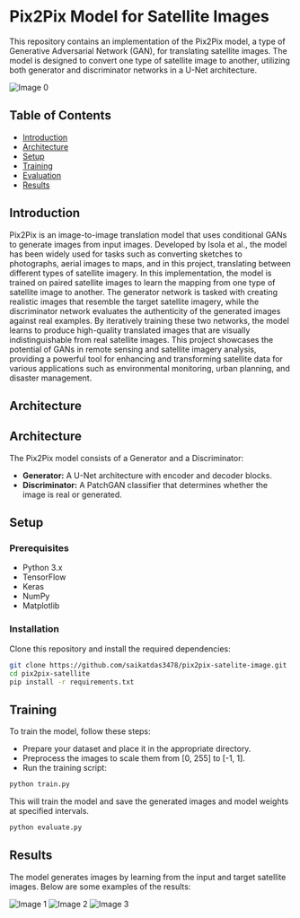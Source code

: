 # Pix2Pix Model for Satellite Images

This repository contains an implementation of the Pix2Pix model, a type of Generative Adversarial Network (GAN), for translating satellite images. The model is designed to convert one type of satellite image to another, utilizing both generator and discriminator networks in a U-Net architecture.

![Image 0]()

## Table of Contents

- [Introduction](#introduction)
- [Architecture](#architecture)
- [Setup](#setup)
- [Training](#training)
- [Evaluation](#evaluation)
- [Results](#results)

## Introduction

Pix2Pix is an image-to-image translation model that uses conditional GANs to generate images from input images. Developed by Isola et al., the model has been widely used for tasks such as converting sketches to photographs, aerial images to maps, and in this project, translating between different types of satellite imagery. In this implementation, the model is trained on paired satellite images to learn the mapping from one type of satellite image to another. The generator network is tasked with creating realistic images that resemble the target satellite imagery, while the discriminator network evaluates the authenticity of the generated images against real examples. By iteratively training these two networks, the model learns to produce high-quality translated images that are visually indistinguishable from real satellite images. This project showcases the potential of GANs in remote sensing and satellite imagery analysis, providing a powerful tool for enhancing and transforming satellite data for various applications such as environmental monitoring, urban planning, and disaster management.

## Architecture


## Architecture

The Pix2Pix model consists of a Generator and a Discriminator:

- **Generator:** A U-Net architecture with encoder and decoder blocks.
- **Discriminator:** A PatchGAN classifier that determines whether the image is real or generated.

## Setup

### Prerequisites

- Python 3.x
- TensorFlow
- Keras
- NumPy
- Matplotlib

### Installation

Clone this repository and install the required dependencies:

```bash
git clone https://github.com/saikatdas3478/pix2pix-satelite-image.git
cd pix2pix-satellite
pip install -r requirements.txt
```
## Training
To train the model, follow these steps:

- Prepare your dataset and place it in the appropriate directory.
- Preprocess the images to scale them from [0, 255] to [-1, 1].
- Run the training script:

```python
python train.py
```
This will train the model and save the generated images and model weights at specified intervals.

```python
python evaluate.py
```

## Results

The model generates images by learning from the input and target satellite images. Below are some examples of the results:

![Image 1]()
![Image 2]()
![Image 3]()
